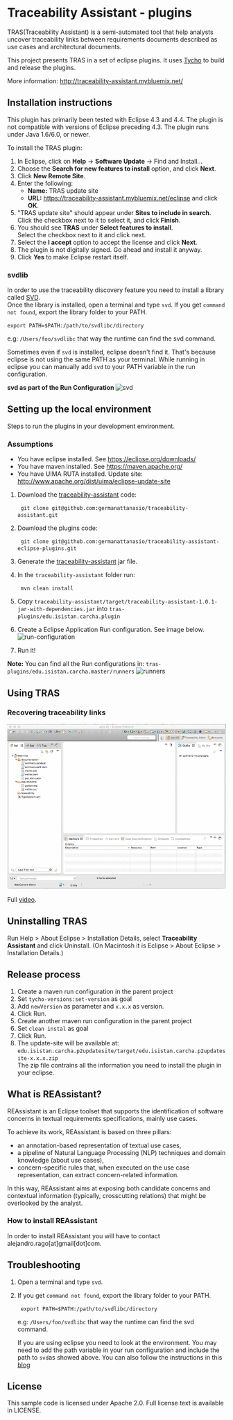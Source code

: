 # Traceability Assistant - plugins

TRAS(Traceability Assistant) is a semi-automated tool that help analysts uncover traceability links between requirements documents described as use cases and architectural documents.

This project presents TRAS in a set of eclipse plugins. It uses [Tycho](http://www.eclipse.org/tycho) to build and release the plugins.

More information: http://traceability-assistant.mybluemix.net/

## Installation instructions

This plugin has primarily been tested with Eclipse 4.3 and 4.4\. The plugin is not compatible with versions of Eclipse preceding 4.3\. The plugin runs under Java 1.6/6.0, or newer.

To install the TRAS plugin:

1.  In Eclipse, click on **Help** -> **Software Update** -> Find and Install...
2.  Choose the **Search for new features to install** option, and click **Next**.
3.  Click **New Remote Site**.
4.  Enter the following:
    *   **Name:** TRAS update site
    *   **URL:** https://traceability-assistant.mybluemix.net/eclipse and click **OK**.
5.  "TRAS update site" should appear under **Sites to include in search**.   
    Click the checkbox next to it to select it, and click **Finish**.
6.  You should see **TRAS** under **Select features to install**.   
    Select the checkbox next to it and click next.
7.  Select the **I accept** option to accept the license and click **Next**.
8.  The plugin is not digitally signed. Go ahead and install it anyway.
9.  Click **Yes** to make Eclipse restart itself.

### svdlib
In order to use the traceability discovery feature you need to install a library called [SVD](https://github.com/lucasmaystre/svdlibc).  
Once the library is installed, open a terminal and type `svd`.
If you get `command not found`, export the library folder to your PATH.

    export PATH=$PATH:/path/to/svdlibc/directory  

e.g: `/Users/foo/svdlibc` that way the runtime can find the svd command.

Sometimes even if `svd` is installed, eclipse doesn't find it. That's because eclipse is not using the same PATH as your terminal. While running in eclipse you can manually add `svd` to your PATH variable in the run configuration.

**svd as part of the Run Configuration**
![svd](http://s3.postimg.org/zcwajmqg3/Screen_Shot_2015_08_09_at_8_23_54_PM.png)

## Setting up the local environment
Steps to run the plugins in your development environment.

### Assumptions

 * You have eclipse installed. See https://eclipse.org/downloads/
 * You have maven installed. See https://maven.apache.org/
 * You have UIMA RUTA installed. Update site: http://www.apache.org/dist/uima/eclipse-update-site

1. Download the [traceability-assistant](https://github.com/germanattanasio/traceability-assistant) code:

        git clone git@github.com:germanattanasio/traceability-assistant.git

1. Download the plugins code:

        git clone git@github.com:germanattanasio/traceability-assistant-eclipse-plugins.git

1. Generate the [traceability-assistant](https://github.com/germanattanasio/traceability-assistant-eclipse-plugins) jar file.
2. In the `traceability-assistant` folder run:

        mvn clean install

3. Copy `traceability-assistant/target/traceability-assistant-1.0.1-jar-with-dependencies.jar` into `tras-plugins/edu.isistan.carcha.plugin`

4. Create a Eclipse Application Run configuration. See image below.
![run-configuration](http://s11.postimg.org/50q573q6r/Screen_Shot_2015_08_10_at_1_23_25_AM.png)

5. Run it!

**Note:** You can find all the Run configurations in: `tras-plugins/edu.isistan.carcha.master/runners`
![runners](http://s12.postimg.org/z2aoxl1rh/Screen_Shot_2015_08_10_at_1_22_31_AM.png)

## Using TRAS

### Recovering traceability links
![recovering-traceability](/instructions/traceability.gif)

Full [video](http://recordit.co/9T0D0fC7sM).

## Uninstalling TRAS

Run Help > About Eclipse > Installation Details, select **Traceability Assistant** and click Uninstall. (On Macintosh it is Eclipse > About Eclipse > Installation Details.)


## Release process

1. Create a maven run configuration in the parent project
2. Set `tycho-versions:set-version` as goal
3. Add `newVersion` as parameter and `x.x.x` as version.
4. Click Run.
5. Create another maven run configuration in the parent project
6. Set `clean instal` as goal
7. Click Run.
8. The update-site will be available at:  
   `edu.isistan.carcha.p2updatesite/target/edu.isistan.carcha.p2updatesite-x.x.x.zip`  
   The zip file contrains all the information you need to install the plugin in your eclipse.

## What is REAssistant?

REAssistant is an Eclipse toolset that supports the identification of software concerns in textual requirements specifications, mainly use cases.

To achieve its work, REAssistant is based on three pillars:

 * an annotation-based representation of textual use cases,
 * a pipeline of Natural Language Processing (NLP) techniques and domain knowledge (about use cases),
 * concern-specific rules that, when executed on the use case representation, can extract concern-related information.

In this way, REAssistant aims at exposing both candidate concerns and contextual information (typically, crosscutting relations) that might be overlooked by the analyst.

### How to install REAssistant

In order to install REAssistant you will have to contact alejandro.rago[at]gmail[dot]com.

## Troubleshooting

1. Open a terminal and type `svd`.
2. If you get `command not found`, export the library folder to your PATH.

        export PATH=$PATH:/path/to/svdlibc/directory

    e.g: `/Users/foo/svdlibc` that way the runtime can find the svd command.

    If you are using eclipse you need to look at the environment. You may need to add the path variable in  your run configuration and include the path to `svd`as showed above.
    You can also follow the instructions in this [blog](http://architectryan.com/2012/10/02/add-to-the-path-on-mac-os-x-mountain-lion/#.UtSw2vbVVyo)


## License

This sample code is licensed under Apache 2.0. Full license text is available in LICENSE.
